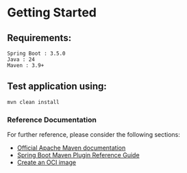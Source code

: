 # Getting Started

## Requirements:

```
Spring Boot : 3.5.0
Java : 24
Maven : 3.9+
```

## Test application using:

```bash
mvn clean install
```

### Reference Documentation

For further reference, please consider the following sections:

* [Official Apache Maven documentation](https://maven.apache.org/guides/index.html)
* [Spring Boot Maven Plugin Reference Guide](https://docs.spring.io/spring-boot/docs/3.5.0/maven-plugin/reference/html/)
* [Create an OCI image](https://docs.spring.io/spring-boot/docs/3.2.3/maven-plugin/reference/html/#build-image)

